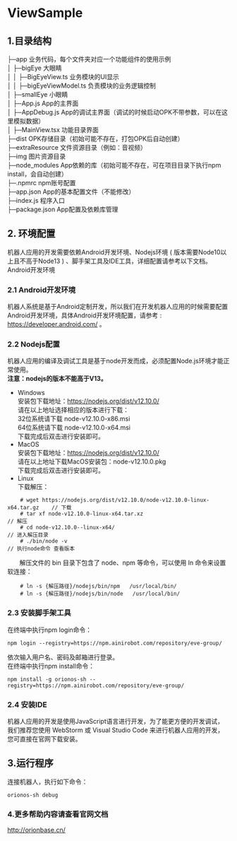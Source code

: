 # ViewSample
## 1.目录结构
├─app 业务代码，每个文件夹对应一个功能组件的使用示例       
│  ├─bigEye 大眼睛   
│  │  ├─BigEyeView.ts 业务模块的UI显示  
│  │  ├─bigEyeViewModel.ts 负责模块的业务逻辑控制  
│  ├─smallEye 小眼睛  
│  ├─App.js App的主界面  
│  ├─AppDebug.js App的调试主界面（调试的时候启动OPK不带参数，可以在这里模拟数据）   
│  ├─MainView.tsx 功能目录界面  
├─dist OPK存储目录（初始可能不存在，打包OPK后自动创建）  
├─extraResource 文件资源目录（例如：音视频）  
├─img 图片资源目录  
├─node_modules  App依赖的库（初始可能不存在，可在项目目录下执行npm install，会自动创建）  
├─.npmrc npm账号配置  
├─app.json App的基本配置文件（不能修改）  
├─index.js 程序入口  
├─package.json App配置及依赖库管理
## 2. 环境配置
机器人应用的开发需要依赖Android开发环境、Nodejs环境 ( 版本需要Node10以上且不高于Node13 ) 、脚手架工具及IDE工具，详细配置请参考以下文档。
Android开发环境
### 2.1 Android开发环境
机器人系统是基于Android定制开发，所以我们在开发机器人应用的时候需要配置Android开发环境，具体Android开发环境配置，请参考 : https://developer.android.com/ 。
### 2.2 Nodejs配置
机器人应用的编译及调试工具是基于node开发而成，必须配置Node.js环境才能正常使用。  
**注意：nodejs的版本不能高于V13。**
-  Windows  
   安装包下载地址：https://nodejs.org/dist/v12.10.0/   
   请在以上地址选择相应的版本进行下载：  
   32位系统请下载 node-v12.10.0-x86.msi  
   64位系统请下载 node-v12.10.0-x64.msi  
   下载完成后双击进行安装即可。
-  MacOS  
   安装包下载地址：https://nodejs.org/dist/v12.10.0/  
   请在以上地址下载MacOS安装包：node-v12.10.0.pkg  
   下载完成后双击进行安装即可。
-  Linux  
   下载解压：
~~~~
    # wget https://nodejs.org/dist/v12.10.0/node-v12.10.0-linux-x64.tar.gz    // 下载
    # tar xf node-v12.10.0-linux-x64.tar.xz                                   // 解压
    # cd node-v12.10.0--linux-x64/                                            // 进入解压目录
    # ./bin/node -v                                                           // 执行node命令 查看版本
~~~~
&nbsp; &nbsp; &nbsp; &nbsp;解压文件的 bin 目录下包含了 node、npm 等命令，可以使用 ln 命令来设置软连接：
~~~~
    # ln -s {解压路径}/nodejs/bin/npm   /usr/local/bin/ 
    # ln -s {解压路径}/nodejs/bin/node   /usr/local/bin/
~~~~
### 2.3 安装脚手架工具
在终端中执行npm login命令：
~~~~
npm login --registry=https://npm.ainirobot.com/repository/eve-group/
~~~~
依次输入用户名、密码及邮箱进行登录。  
在终端中执行npm install命令：
~~~~
npm install -g orionos-sh --registry=https://npm.ainirobot.com/repository/eve-group/
~~~~
### 2.4 安装IDE
机器人应用的开发是使用JavaScript语言进行开发，为了能更方便的开发调试，我们推荐您使用 WebStorm 或 Visual Studio Code 来进行机器人应用的开发，您可直接在官网下载安装。
## 3.运行程序
连接机器人，执行如下命令：
~~~~
orionos-sh debug
~~~~
### 4.更多帮助内容请查看官网文档
http://orionbase.cn/